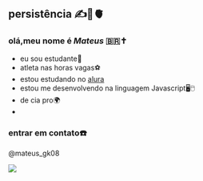 ## persistência ✍️🧠🫀 
### olá,meu nome é _Mateus_ 🇧🇷✝️

- eu sou estudante📒
- atleta nas horas vagas⚽️
- estou estudando no [alura](https://www.alura.com.br)
- estou me desenvolvendo na linguagem Javascript🖥🖱
- de cia pro🌍
-                                        
### entrar em contato☎️
@mateus_gk08

![](https://media1.tenor.com/m/ptNnKKLXCX0AAAAd/trollface.gif)
